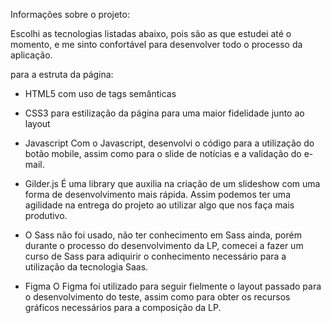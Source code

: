 Informações sobre o projeto:

Escolhi as tecnologias listadas abaixo, pois são as que estudei até o momento, e me sinto confortável para desenvolver todo o processo da aplicação.


para a estruta da página:
- HTML5
     com uso de tags semânticas
- CSS3
     para estilização da página para uma maior fidelidade junto ao layout
    
- Javascript
    Com o Javascript, desenvolvi o código para a utilização do botão mobile, assim como para o slide de notícias e a validação do e-mail.

- Gilder.js
    É uma library que auxilia na criação de um slideshow com uma forma de desenvolvimento mais rápida. Assim podemos ter uma agilidade na entrega do projeto ao utilizar algo que nos faça mais produtivo.

- O Sass não foi usado, não ter conhecimento em Sass ainda, porém durante o processo do desenvolvimento da LP, comecei a fazer um curso de Sass para adiquirir o conhecimento necessário para a utilização da tecnologia Saas.

- Figma
    O Figma foi utilizado para seguir fielmente o layout passado para o desenvolvimento do teste, assim como para obter os recursos gráficos necessários para a composição da LP.
